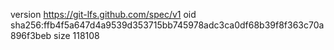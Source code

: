 version https://git-lfs.github.com/spec/v1
oid sha256:ffb4f5a647d4a9539d353715bb745978adc3ca0df68b39f8f363c70a896f3beb
size 118108

